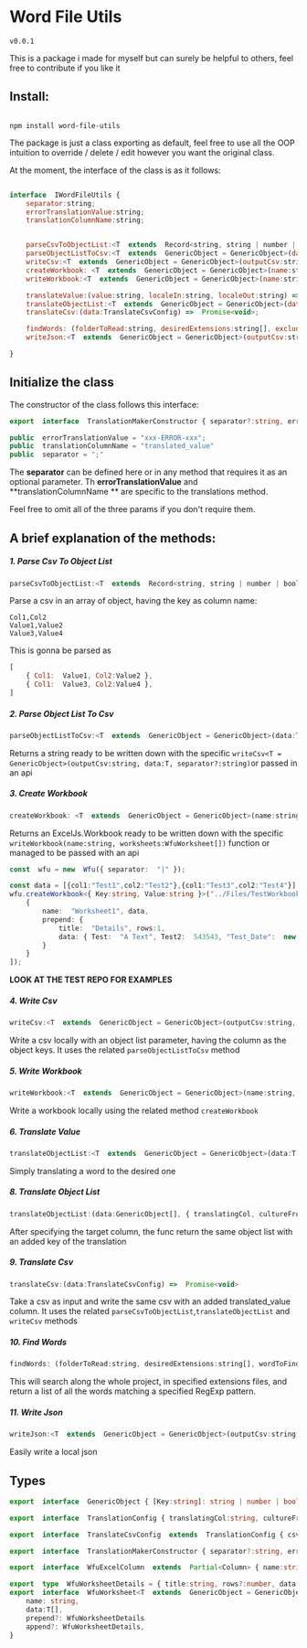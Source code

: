 # Word File Utils

`v0.0.1`

This is a package i made for myself but can surely be helpful to others, feel free to contribute if you like it

## Install:

```

npm install word-file-utils

```



The package is just a class exporting as default, feel free to use all the OOP intuition to override / delete / edit however you want the original class.

At the moment, the interface of the class is as it follows:

```js

interface  IWordFileUtils {
	separator:string;
	errorTranslationValue:string;
	translationColumnName:string;


	parseCsvToObjectList:<T  extends  Record<string, string | number | boolean | Date> = GenericObject>(csvFilepath:string, separator?:string) =>  T[];
	parseObjectListToCsv:<T  extends  GenericObject = GenericObject>(data:T[], separator?:string) =>  string
	writeCsv:<T  extends  GenericObject = GenericObject>(outputCsv:string, data:T[], separator?:string) =>  Promise<void>
	createWorkbook: <T  extends  GenericObject = GenericObject>(name:string, worksheets:WfuWorksheet<T>[]) =>  Promise<Workbook>;
	writeWorkbook:<T  extends  GenericObject = GenericObject>(name:string, worksheets:WfuWorksheet<T>[]) =>  Promise<void>;

	translateValue:(value:string, localeIn:string, localeOut:string) =>  Promise<string>;
	translateObjectList:<T  extends  GenericObject = GenericObject>(data:T[], { translatingCol, cultureFrom, cultureTo }:TranslationConfig) =>  Promise<T[]>
	translateCsv:(data:TranslateCsvConfig) =>  Promise<void>;

	findWords: (folderToRead:string, desiredExtensions:string[], excludeDir:string[], wordToFind:RegExp) =>  string[],
	writeJson:<T  extends  GenericObject = GenericObject>(outputCsv:string, data:T[]) =>  void

}
```


## Initialize the class

The constructor of the class follows this interface:
```ts
export  interface  TranslationMakerConstructor { separator?:string, errorTranslationValue?:string, translationColumnName?:string }

public  errorTranslationValue = "xxx-ERROR-xxx";
public  translationColumnName = "translated_value"
public  separator = ";"
```

The **separator** can be defined here or in any method that requires it as an optional parameter.
Th **errorTranslationValue** and **translationColumnName ** are specific to the translations method.

Feel free to omit all of the three params if you don't require them.



## A brief explanation of the methods:

##### 1. Parse Csv To Object List
```js
parseCsvToObjectList:<T  extends  Record<string, string | number | boolean | Date> = GenericObject>(csvFilepath:string, separator?:string) =>  T[];
```

Parse a csv in an array of object, having the key as column name:

```csv
Col1,Col2
Value1,Value2
Value3,Value4
```

This is gonna be parsed as

```js
[
	{ Col1:  Value1, Col2:Value2 },
	{ Col1:  Value3, Col2:Value4 },
]
```

##### 2. Parse Object List To Csv
```js
parseObjectListToCsv:<T  extends  GenericObject = GenericObject>(data:T[], separator:string) => string
```
Returns a string ready to be written down with the specific `writeCsv<T = GenericObject>(outputCsv:string, data:T, separator?:string)`or passed in an api

##### 3. Create Workbook
```js
createWorkbook: <T  extends  GenericObject = GenericObject>(name:string, worksheets:WfuWorksheet<T>[]) =>  Promise<Workbook>;
```
Returns an ExcelJs.Workbook ready to be written down with the specific `writeWorkbook(name:string, worksheets:WfuWorksheet[])` function or managed to be passed with an api

```ts
const  wfu = new  Wfu({ separator:  "|" });

const data = [{col1:"Test1",col2:"Test2"},{col1:"Test3",col2:"Test4"}]
wfu.createWorkbook<{ Key:string, Value:string }>("../Files/TestWorkbook", [
	{
		name:  "Worksheet1", data,
		prepend: {
			title:  "Details", rows:1,
			data: { Test:  "A Text", Test2:  543543, "Test_Date":  new  Date() }
		}
	}
]);
```
**LOOK AT THE TEST REPO FOR EXAMPLES**


##### 4. Write Csv
```js
writeCsv:<T  extends  GenericObject = GenericObject>(outputCsv:string, data:T[], separator?:string) =>  Promise<void>
```

Write a csv locally with an object list parameter, having the column as the object keys.
It uses the related `parseObjectListToCsv` method


##### 5. Write Workbook
```js
writeWorkbook:<T  extends  GenericObject = GenericObject>(name:string, worksheets:WfuWorksheet<T>[]) =>  Promise<void>;
```

Write a workbook locally using the related method `createWorkbook`


##### 6. Translate Value
```js
translateObjectList:<T  extends  GenericObject = GenericObject>(data:T[], { translatingCol, cultureFrom, cultureTo }:TranslationConfig) =>  Promise<T[]>
```

Simply translating a word to the desired one


##### 8. Translate Object List
```js
translateObjectList:(data:GenericObject[], { translatingCol, cultureFrom, cultureTo }:TranslationConfig) =>  Promise<GenericObject[]>
```

After specifying the target column, the func return the same object list with an added key of the translation


##### 9. Translate Csv
```js
translateCsv:(data:TranslateCsvConfig) =>  Promise<void>
```

Take a csv as input and write the same csv with an added translated_value column.
It uses the related `parseCsvToObjectList`,`translateObjectList` and `writeCsv` methods



##### 10. Find Words
```js
findWords: (folderToRead:string, desiredExtensions:string[], wordToFind:RegExp) =>  string[]
```

This will search along the whole project, in specified extensions files, and return a list of all the words matching a specified RegExp pattern.


##### 11. Write Json
```js
writeJson:<T  extends  GenericObject = GenericObject>(outputCsv:string, data:T[]) =>  void
```

Easily write a local json


## Types

```ts
export  interface  GenericObject { [Key:string]: string | number | boolean | Date }

export  interface  TranslationConfig { translatingCol:string, cultureFrom:string, cultureTo:string }

export  interface  TranslateCsvConfig  extends  TranslationConfig { csvFilepath:string, outFilepath:string, separator?:string }

export  interface  TranslationMakerConstructor { separator?:string, errorTranslationValue?:string, translationColumnName?:string }

export  interface  WfuExcelColumn  extends  Partial<Column> { name:string, parse?: 'date' };

export  type  WfuWorksheetDetails = { title:string, rows?:number, data: GenericObject, patternColor?: string }
export  interface  WfuWorksheet<T  extends  GenericObject = GenericObject> {
	name: string,
	data:T[],
	prepend?: WfuWorksheetDetails
	append?: WfuWorksheetDetails,
}
```
